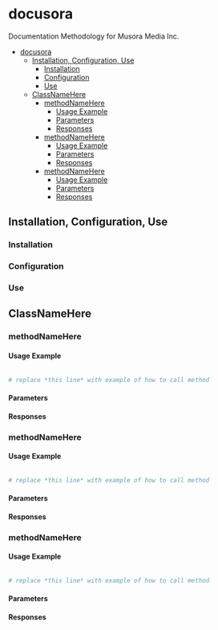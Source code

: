 docusora
========

Documentation Methodology for Musora Media Inc.

- [docusora](#docusora)
  * [Installation, Configuration, Use](#installation--configuration--use)
    + [Installation](#installation)
    + [Configuration](#configuration)
    + [Use](#use)
  * [ClassNameHere](#classnamehere)
    + [methodNameHere](#methodnamehere)
      - [Usage Example](#usage-example)
      - [Parameters](#parameters)
      - [Responses](#responses)
    + [methodNameHere](#methodnamehere-1)
      - [Usage Example](#usage-example-1)
      - [Parameters](#parameters-1)
      - [Responses](#responses-1)
    + [methodNameHere](#methodnamehere-2)
      - [Usage Example](#usage-example-2)
      - [Parameters](#parameters-2)
      - [Responses](#responses-2)

<!-- ecotrust-canada.github.io/markdown-toc -->

Installation, Configuration, Use
--------------------------------

### Installation

<!-- put your details here -->

### Configuration

<!-- put your details here -->

### Use

<!-- put your details here -->


ClassNameHere
-------------


### methodNameHere

#### Usage Example

```php

# replace *this line* with example of how to call method

```

#### Parameters

<!-- replace *this line* with markdown table generated using donatstudios.com/CsvToMarkdownTable -->

<!--
#, name, required, default, type, description
 ,  ,  ,  ,  , 
 ,  ,  ,  ,  , 
-->

#### Responses

<!-- replace *this line* with markdown table generated using donatstudios.com/CsvToMarkdownTable -->

<!--
outcome, return data type, return data value (example), notes about return data
 ,  ,  , 
-->


### methodNameHere

#### Usage Example

```php

# replace *this line* with example of how to call method

```

#### Parameters

<!-- replace *this line* with markdown table generated using donatstudios.com/CsvToMarkdownTable -->

<!--
#, name, required, default, type, description
 ,  ,  ,  ,  , 
 ,  ,  ,  ,  , 
-->

#### Responses

<!-- replace *this line* with markdown table generated using donatstudios.com/CsvToMarkdownTable -->

<!--
outcome, return data type, return data value (example), notes about return data
 ,  ,  , 
-->

### methodNameHere

#### Usage Example

```php

# replace *this line* with example of how to call method

```

#### Parameters

<!-- replace *this line* with markdown table generated using donatstudios.com/CsvToMarkdownTable -->

<!--
#, name, required, default, type, description
 ,  ,  ,  ,  , 
 ,  ,  ,  ,  , 
-->

#### Responses

<!-- replace *this line* with markdown table generated using donatstudios.com/CsvToMarkdownTable -->

<!--
outcome, return data type, return data value (example), notes about return data
 ,  ,  , 
-->
